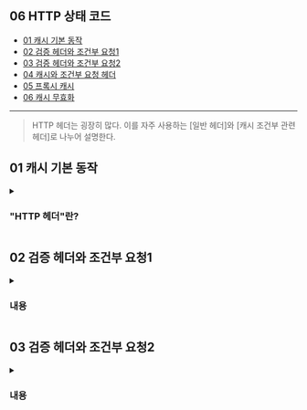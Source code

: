 ## 06 HTTP 상태 코드 ##
- [01 캐시 기본 동작](#1)
- [02 검증 헤더와 조건부 요청1](#2)
- [03 검증 헤더와 조건부 요청2](#3)
- [04 캐시와 조건부 요청 헤더](#4)
- [05 프록시 캐시](#5)
- [06 캐시 무효화](#6)

---

> HTTP 헤더는 굉장히 많다. 이를 자주 사용하는 [일반 헤더]와 [캐시 조건부 관련 헤더]로 나누어 설명한다.

<a name="1"></a>
## 01 캐시 기본 동작 ##

<details>
  <summary>
    <h3> "HTTP 헤더"란? </h3>
  </summary>

![스크린샷 2022-06-01 오후 2 25 35](https://user-images.githubusercontent.com/96563289/171333864-81847165-21a7-420e-bdf9-22872f503a16.png)

- HTTP 헤더 필드 형태
  - ```header-field = field-name : field-value```
- HTTP 용도
  - **HTTP 전송에 필요한 모든 부가 정보**
    - 예) 메시지 바디의 내용, 메시지 바디의 크기, 압축, 인증, 요청 클라이언트, 서버 정보, 캐시 관리 정보...
  - 표준 헤더가 너무 많다.
  - 필요시 임의의 헤더 추가 가능
</details>


<a name="2"></a>
## 02 검증 헤더와 조건부 요청1 ##

<details>
  <summary>
    <h3> 내용 </h3>
  </summary>


</details>

<a name="3"></a>
## 03 검증 헤더와 조건부 요청2 ##

<details>
  <summary>
    <h3> 내용 </h3>
  </summary>

<a name="4"></a>
## 04 캐시와 조건부 요청 헤더 ##

<details>
  <summary>
    <h3> 내용 </h3>
  </summary>

<a name="5"></a>
## 05 프록시 캐시 ##

<details>
  <summary>
    <h3> 내용 </h3>
  </summary>


<a name="6"></a>
## 06 캐시 무효화 ##

<details>
  <summary>
    <h3> 내용 </h3>
  </summary>

---
### 관련 내용 참조 ###
- https://www.jaeme.dev/web-http6/
- https://wonit.tistory.com/308
- https://rangken.github.io/blog/2015/http-headers/
- https://gmlwjd9405.github.io/2019/01/28/http-header-types.html 

### 학습 메모 ###
- 생각보다 HTTP 헤더에 담는 데이터가 많다.
- 웹사이트를 만들면서 인증에 관련한 세션, 쿠키는 인숙하나 다른 개념은 반복 학습 필요.
- [07 HTTP 헤더] 내용은 참고 링크 보기.
